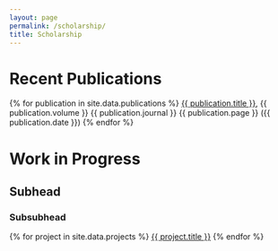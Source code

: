 ```yaml
---
layout: page
permalink: /scholarship/
title: Scholarship
---
```

<!-- Recent Publications -->
# Recent Publications

{% for publication in site.data.publications %}
<a href="https://luckyjimjd.github.io/assets/pdf/{{ publication.pdf }}" target="_blank">{{ publication.title }}</a>, {{ publication.volume }} {{ publication.journal }} {{ publication.page }} ({{ publication.date }}) 
{% endfor %}


<!-- Work in Progress -->
# Work in Progress

## Subhead 

### Subsubhead

{% for project in site.data.projects %}
<a href="{{ project.osf }}">{{ project.title }}</a>
{% endfor %}



